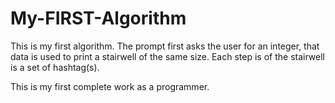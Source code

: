 # My-FIRST-Algorithm
This is my first algorithm.
The prompt first asks the user for an integer, that data is used to print a stairwell of the same size. Each step is of the stairwell is a set of hashtag(s). 

This is my first complete work as a programmer.
